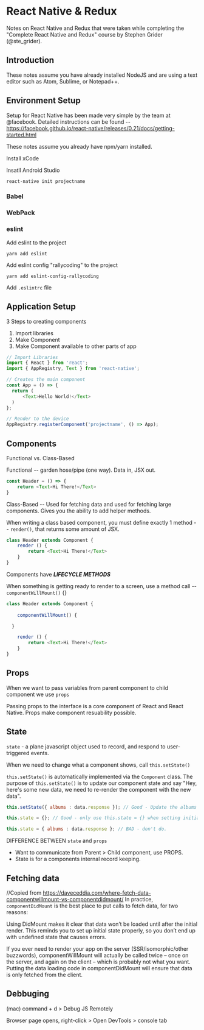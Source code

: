 # React Native & Redux

Notes on React Native and Redux that were taken while completing the "Complete React Native and Redux" course by Stephen Grider (@ste_grider).

## Introduction

These notes assume you have already installed NodeJS and are using a text editor such as Atom, Sublime, or Notepad++.

## Environment Setup

Setup for React Native has been made very simple by the team at @facebook. Detailed instructions can be found -- https://facebook.github.io/react-native/releases/0.21/docs/getting-started.html

These notes assume you already have npm/yarn installed. 

Install xCode

Insatll Android Studio

`react-native init projectname`

### Babel


### WebPack


### eslint

Add eslint to the project

`yarn add eslint`

Add eslint config "rallycoding" to the project

`yarn add eslint-config-rallycoding`

Add `.eslintrc` file


## Application Setup

3 Steps to creating components

1. Import libraries
2. Make Component
3. Make Component available to other parts of app

```Javascript
// Import Libraries
import { React } from 'react';
import { AppRegistry, Text } from 'react-native';

// Creates the main component
const App = () => {
  return (
      <Text>Hello World!</Text>
  )
};

// Render to the device
AppRegistry.registerComponent('projectname', () => App);
```

## Components

Functional vs. Class-Based

Functional -- garden hose/pipe (one way). Data in, JSX out.

```JavaScript
const Header = () => {
	return <Text>Hi There!</Text>
}
```

Class-Based -- Used for fetching data and used for fetching large components. Gives you the ability to add helper methods.

When writing a class based component, you must define exactly 1 method -- `render()`, that returns some amount of JSX.

```JavaScript
class Header extends Component {
	render () {
		return <Text>Hi There!</Text>
	}
}
```

Components have ***LIFECYCLE METHODS***

When something is getting ready to render to a screen, use a method call -- `componentWillMount()` {}

```JavaScript
class Header extends Component {
	
	componentWillMount() {

  }

	render () {
		return <Text>Hi There!</Text>
	}
}
```

## Props

When we want to pass variables from parent component to child component we use `props`

Passing props to the interface is a core component of React and React Native. Props make component resuability possible.

## State

`state` - a plane javascript object used to record, and respond to user-triggered events.

When we need to change what a component shows, call `this.setState()`

`this.setState()` is automatically implemented via the `Component` class. The purpose of `this.setState()` is to update our component state and say "Hey, here's some new data, we need to re-render the component with the new data".

```JavaScript
this.setState({ albums : data.response }); // Good - Update the albums object with the data from the request

this.state = {}; // Good - only use this.state = {} when setting initial state.

this.state = { albums : data.response }; // BAD - don't do. 
```

DIFFERENCE BETWEEN `state` and `props`

- Want to communicate from Parent > Child component, use PROPS.
- State is for a components internal record keeping.

## Fetching data

//Copied from https://daveceddia.com/where-fetch-data-componentwillmount-vs-componentdidmount/
In practice, `componentDidMount` is the best place to put calls to fetch data, for two reasons:

Using DidMount makes it clear that data won’t be loaded until after the initial render. This reminds you to set up initial state properly, so you don’t end up with undefined state that causes errors.

If you ever need to render your app on the server (SSR/isomorphic/other buzzwords), componentWillMount will actually be called twice – once on the server, and again on the client – which is probably not what you want. Putting the data loading code in componentDidMount will ensure that data is only fetched from the client.

## Debbuging

(mac) command + d  > Debug JS Remotely

Browser page opens, right-click > Open DevTools > console tab


